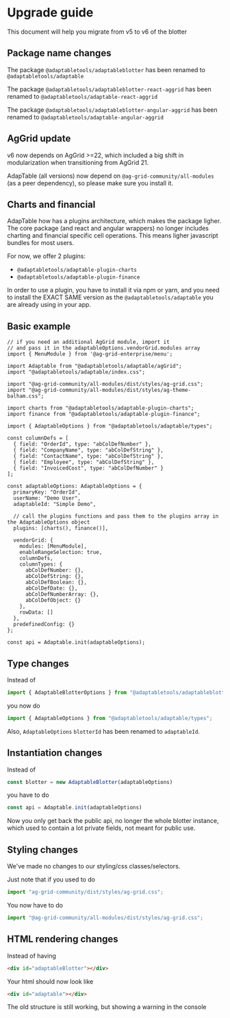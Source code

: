 # Upgrade guide

This document will help you migrate from v5 to v6 of the blotter

## Package name changes

The package `@adaptabletools/adaptableblotter` has been renamed to `@adaptabletools/adaptable`


The package `@adaptabletools/adaptableblotter-react-aggrid` has been renamed to `@adaptabletools/adaptable-react-aggrid`

The package `@adaptabletools/adaptableblotter-angular-aggrid` has been renamed to `@adaptabletools/adaptable-angular-aggrid`

## AgGrid update

v6 now depends on AgGrid >=22, which included a big shift in modularization when transitioning from AgGrid 21.

AdapTable (all versions) now depend on `@ag-grid-community/all-modules` (as a peer dependency), so please make sure you install it.

## Charts and financial

AdapTable how has a plugins architecture, which makes the package ligher. The core package (and react and angular wrappers) no longer includes charting and financial specific cell operations. This means ligher javascript bundles for most users.

For now, we offer 2 plugins:

 * `@adaptabletools/adaptable-plugin-charts`
 * `@adaptabletools/adaptable-plugin-finance`

In order to use a plugin, you have to install it via npm or yarn, and you need to install the EXACT SAME version as the `@adaptabletools/adaptable` you are already using in your app.

## Basic example

```tsx
// if you need an additional AgGrid module, import it
// and pass it in the adaptableOptions.vendorGrid.modules array
import { MenuModule } from '@ag-grid-enterprise/menu';

import Adaptable from "@adaptabletools/adaptable/agGrid";
import "@adaptabletools/adaptable/index.css";

import "@ag-grid-community/all-modules/dist/styles/ag-grid.css";
import "@ag-grid-community/all-modules/dist/styles/ag-theme-balham.css";

import charts from "@adaptabletools/adaptable-plugin-charts";
import finance from "@adaptabletools/adaptable-plugin-finance";

import { AdaptableOptions } from "@adaptabletools/adaptable/types";

const columnDefs = [
  { field: "OrderId", type: "abColDefNumber" },
  { field: "CompanyName", type: "abColDefString" },
  { field: "ContactName", type: "abColDefString" },
  { field: "Employee", type: "abColDefString" },
  { field: "InvoicedCost", type: "abColDefNumber" }
];

const adaptableOptions: AdaptableOptions = {
  primaryKey: "OrderId",
  userName: "Demo User",
  adaptableId: "Simple Demo",

  // call the plugins functions and pass them to the plugins array in the AdaptableOptions object
  plugins: [charts(), finance()],

  vendorGrid: {
    modules: [MenuModule],
    enableRangeSelection: true,
    columnDefs,
    columnTypes: {
      abColDefNumber: {},
      abColDefString: {},
      abColDefBoolean: {},
      abColDefDate: {},
      abColDefNumberArray: {},
      abColDefObject: {}
    },
    rowData: []
  },
  predefinedConfig: {}
};

const api = Adaptable.init(adaptableOptions);
```


## Type changes

Instead of 
```ts
import { AdaptableBlotterOptions } from "@adaptabletools/adaptableblotter/types";
```
you now do
```ts
import { AdaptableOptions } from "@adaptabletools/adaptable/types";
```

Also, `AdaptableOptions` `blotterId` has been renamed to `adaptableId`.

## Instantiation changes

Instead of

```ts
const blotter = new AdaptableBlotter(adaptableOptions)
```
you have to do
```ts
const api = Adaptable.init(adaptableOptions)
```
Now you only get back the public api, no longer the whole blotter instance, which used to contain a lot private fields, not meant for public use.

## Styling changes

We've made no changes to our styling/css classes/selectors.

Just note that if you used to do
```ts
import "ag-grid-community/dist/styles/ag-grid.css";
```
You now have to do
```ts
import "@ag-grid-community/all-modules/dist/styles/ag-grid.css";
```

## HTML rendering changes

Instead of having
```html
<div id="adaptableBlotter"></div>
```
Your html should now look like
```html
<div id="adaptable"></div>
```

The old structure is still working, but showing a warning in the console
